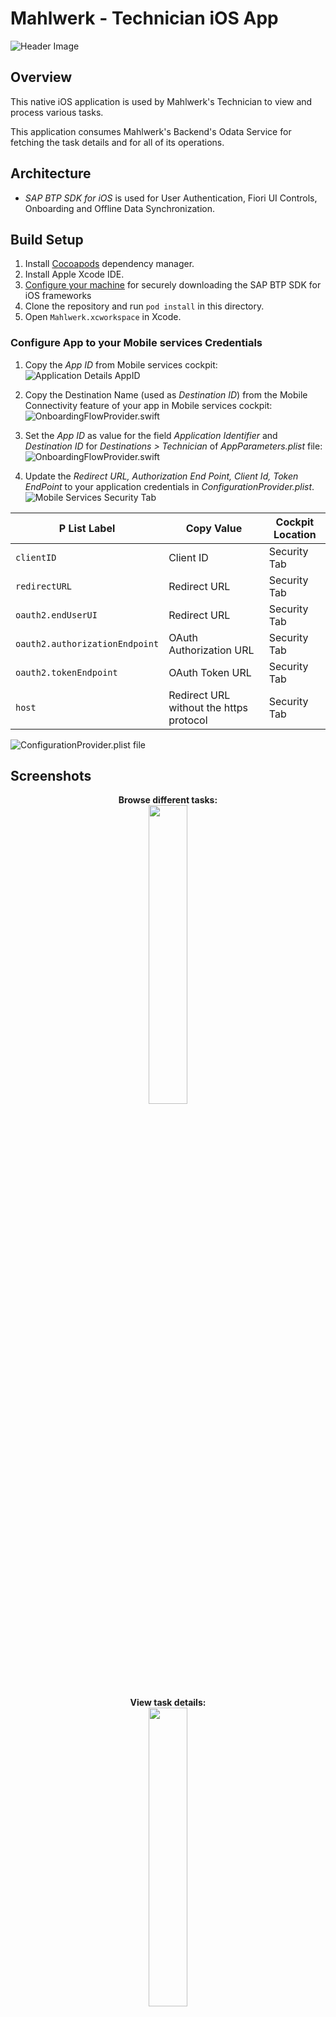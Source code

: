 # Mahlwerk - Technician iOS App

![Header Image](images/Header_ios.png)

## Overview

This native iOS application is used by Mahlwerk's Technician to view and process various tasks.  

This application consumes Mahlwerk's Backend's Odata Service for fetching the task details and for all of its operations.

## Architecture

- *SAP BTP SDK for iOS* is used for User Authentication, Fiori UI Controls, Onboarding and Offline Data Synchronization.

## Build Setup

1. Install [Cocoapods](https://cocoapods.org/) dependency manager.
2. Install Apple Xcode IDE.
3. [Configure your machine](https://github.com/SAP-samples/cloud-sdk-ios-specs#obtaining-technical-user--password) for securely downloading the SAP BTP SDK for iOS frameworks
4. Clone the repository and run `pod install` in this directory.
5. Open `Mahlwerk.xcworkspace` in Xcode.

### Configure App to your Mobile services Credentials

1. Copy the *App ID* from Mobile services cockpit:
![Application Details AppID](images/AppId.png)

2. Copy the Destination Name (used as *Destination ID*) from the Mobile Connectivity feature of your app in Mobile services cockpit:
![OnboardingFlowProvider.swift](images/Destination.png)

3. Set the *App ID* as value for the field *Application Identifier* and *Destination ID* for *Destinations > Technician* of *AppParameters.plist* file:
![OnboardingFlowProvider.swift](images/AppParameters.png)

4. Update the *Redirect URL, Authorization End Point, Client Id, Token EndPoint* to your application credentials in *ConfigurationProvider.plist*.
![Mobile Services Security Tab](images/Authorization.png)

  | P List Label | Copy Value | Cockpit Location |
  | --- | --- | --- |
  | `clientID` | Client ID | Security Tab |
  | `redirectURL` | Redirect URL | Security Tab |
  | `oauth2.endUserUI` | Redirect URL | Security Tab |
  | `oauth2.authorizationEndpoint` | OAuth Authorization URL | Security Tab |
  | `oauth2.tokenEndpoint` | OAuth Token URL | Security Tab |
  | `host` | Redirect URL without the https protocol | Security Tab |

  ![ConfigurationProvider.plist file](images/ConfigProvider.png)

## Screenshots

<p align="center">
  <b>Browse different tasks:</b><br>
  <img src="images/Tasks.png" width="35%">
</p>
<br><br>

<p align="center">
  <b>View task details:</b><br>
  <img src="images/ScheduledTask.png" width="35%">
</p>
<br><br>

<p align="center">
  <b>Update task status:</b><br>
  <img src="images/ChangeStatus.png" width="35%">
</p>
<br><br>

<p align="center">
  <b>View location of task:</b><br>
  <img src="images/Navigation.png" width="35%">
</p>
<br><br>

<p align="center">
  <b>View locations of all tasks:</b><br>
  <img src="images/MapTasks.png" width="35%">
</p>
<br><br>

<p align="center">
  <b>View customer details:</b><br>
  <img src="images/Profile.png" width="35%">
</p>
